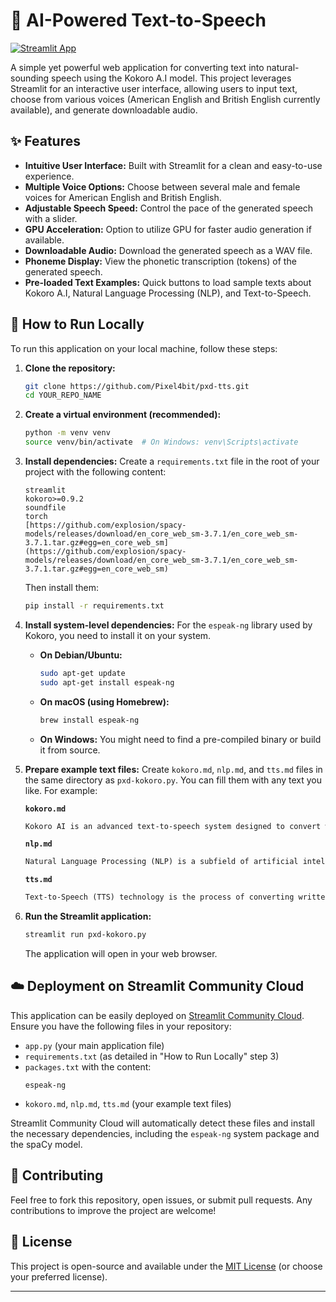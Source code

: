 # 🎤 AI-Powered Text-to-Speech

[![Streamlit App](https://static.streamlit.io/badges/streamlit_badge_black_white.svg)](https://pxd-tts.streamlit.app/)

A simple yet powerful web application for converting text into natural-sounding speech using the Kokoro A.I model. This project leverages Streamlit for an interactive user interface, allowing users to input text, choose from various voices (American English and British English currently available), and generate downloadable audio.

## ✨ Features

* **Intuitive User Interface:** Built with Streamlit for a clean and easy-to-use experience.
* **Multiple Voice Options:** Choose between several male and female voices for American English and British English.
* **Adjustable Speech Speed:** Control the pace of the generated speech with a slider.
* **GPU Acceleration:** Option to utilize GPU for faster audio generation if available.
* **Downloadable Audio:** Download the generated speech as a WAV file.
* **Phoneme Display:** View the phonetic transcription (tokens) of the generated speech.
* **Pre-loaded Text Examples:** Quick buttons to load sample texts about Kokoro A.I, Natural Language Processing (NLP), and Text-to-Speech.

## 🚀 How to Run Locally

To run this application on your local machine, follow these steps:

1.  **Clone the repository:**
    ```bash
    git clone https://github.com/Pixel4bit/pxd-tts.git
    cd YOUR_REPO_NAME
    ```

2.  **Create a virtual environment (recommended):**
    ```bash
    python -m venv venv
    source venv/bin/activate  # On Windows: venv\Scripts\activate
    ```

3.  **Install dependencies:**
    Create a `requirements.txt` file in the root of your project with the following content:
    ```
    streamlit
    kokoro>=0.9.2
    soundfile
    torch
    [https://github.com/explosion/spacy-models/releases/download/en_core_web_sm-3.7.1/en_core_web_sm-3.7.1.tar.gz#egg=en_core_web_sm](https://github.com/explosion/spacy-models/releases/download/en_core_web_sm-3.7.1/en_core_web_sm-3.7.1.tar.gz#egg=en_core_web_sm)
    ```
    Then install them:
    ```bash
    pip install -r requirements.txt
    ```

4.  **Install system-level dependencies:**
    For the `espeak-ng` library used by Kokoro, you need to install it on your system.
    * **On Debian/Ubuntu:**
        ```bash
        sudo apt-get update
        sudo apt-get install espeak-ng
        ```
    * **On macOS (using Homebrew):**
        ```bash
        brew install espeak-ng
        ```
    * **On Windows:** You might need to find a pre-compiled binary or build it from source.

5.  **Prepare example text files:**
    Create `kokoro.md`, `nlp.md`, and `tts.md` files in the same directory as `pxd-kokoro.py`. You can fill them with any text you like. For example:

    **`kokoro.md`**
    ```markdown
    Kokoro AI is an advanced text-to-speech system designed to convert written text into natural-sounding human speech. It leverages deep learning models to synthesize high-quality audio, making it suitable for various applications, including accessibility, content creation, and interactive voice assistants.
    ```

    **`nlp.md`**
    ```markdown
    Natural Language Processing (NLP) is a subfield of artificial intelligence that focuses on enabling computers to understand, interpret, and generate human language. NLP techniques are crucial for tasks such as sentiment analysis, machine translation, speech recognition, and text summarization.
    ```

    **`tts.md`**
    ```markdown
    Text-to-Speech (TTS) technology is the process of converting written language into spoken words. A TTS system is composed of several components, including text analysis, phonetic transcription, and waveform generation, to create an audible output that mimics human speech.
    ```

6.  **Run the Streamlit application:**
    ```bash
    streamlit run pxd-kokoro.py
    ```
    The application will open in your web browser.

## ☁️ Deployment on Streamlit Community Cloud

This application can be easily deployed on [Streamlit Community Cloud](https://streamlit.io/cloud). Ensure you have the following files in your repository:

* `app.py` (your main application file)
* `requirements.txt` (as detailed in "How to Run Locally" step 3)
* `packages.txt` with the content:
    ```
    espeak-ng
    ```
* `kokoro.md`, `nlp.md`, `tts.md` (your example text files)

Streamlit Community Cloud will automatically detect these files and install the necessary dependencies, including the `espeak-ng` system package and the spaCy model.

## 🤝 Contributing

Feel free to fork this repository, open issues, or submit pull requests. Any contributions to improve the project are welcome!

## 📄 License

This project is open-source and available under the [MIT License](LICENSE) (or choose your preferred license).

---